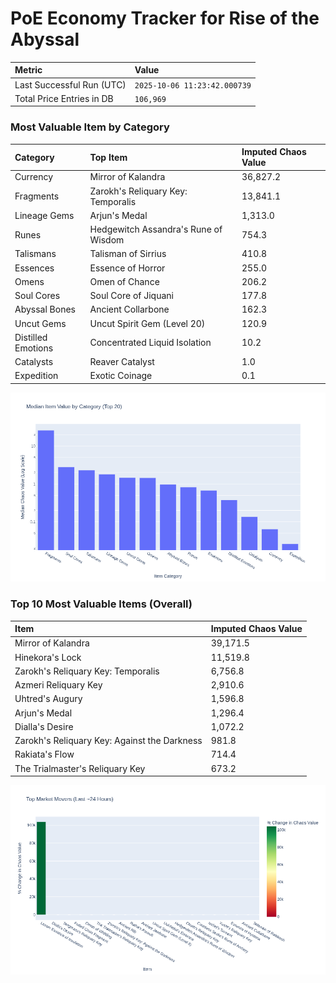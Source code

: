 # PoE Economy Tracker for Rise of the Abyssal

<!-- START_MAINTENANCE -->
| Metric | Value |
|:---|:---|
| Last Successful Run (UTC) | `2025-10-06 11:23:42.000739` |
| Total Price Entries in DB | `106,969` |

<!-- END_MAINTENANCE -->

<!-- START_DATAFRAME_DEBUG -->
<!-- END_DATAFRAME_DEBUG -->

<!-- START_CATEGORY_ANALYSIS -->
### Most Valuable Item by Category
| Category | Top Item | Imputed Chaos Value |
| :--- | :--- | :--- |
| Currency | Mirror of Kalandra | 36,827.2 |
| Fragments | Zarokh's Reliquary Key: Temporalis | 13,841.1 |
| Lineage Gems | Arjun's Medal | 1,313.0 |
| Runes | Hedgewitch Assandra's Rune of Wisdom | 754.3 |
| Talismans | Talisman of Sirrius | 410.8 |
| Essences | Essence of Horror | 255.0 |
| Omens | Omen of Chance | 206.2 |
| Soul Cores | Soul Core of Jiquani | 177.8 |
| Abyssal Bones | Ancient Collarbone | 162.3 |
| Uncut Gems | Uncut Spirit Gem (Level 20) | 120.9 |
| Distilled Emotions | Concentrated Liquid Isolation | 10.2 |
| Catalysts | Reaver Catalyst | 1.0 |
| Expedition | Exotic Coinage | 0.1 |


![Category Analysis Chart](charts/category_analysis.png)
<!-- END_ANALYSIS -->

<!-- START_ANALYSIS -->
### Top 10 Most Valuable Items (Overall)
| Item | Imputed Chaos Value |
| :--- | :--- |
| Mirror of Kalandra | 39,171.5 |
| Hinekora's Lock | 11,519.8 |
| Zarokh's Reliquary Key: Temporalis | 6,756.8 |
| Azmeri Reliquary Key | 2,910.6 |
| Uhtred's Augury | 1,596.8 |
| Arjun's Medal | 1,296.4 |
| Dialla's Desire | 1,072.2 |
| Zarokh's Reliquary Key: Against the Darkness | 981.8 |
| Rakiata's Flow | 714.4 |
| The Trialmaster's Reliquary Key | 673.2 |


![Market Movers Chart](charts/market_movers.png)
<!-- END_ANALYSIS -->
